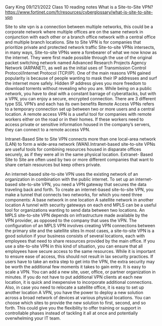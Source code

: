 Gary King
09/121/2022
Class 10 reading notes
What is a Site-to-Site VPN?
https://www.fortinet.com/fr/resources/cyberglossary/what-is-site-to-site-vpn

Site to site vpn is a connection between multiple networks, this could be a corporate network where multiple offices are on the same network in conjunction with each other or a branch office network with a central office and multiple branch locations. 
Site to Site VPN is for companies that prioritize private and protected network traffic
Site-to-site VPNs intersects, in many ways, Site-to-site VPNs were a forebearer of what we now know as the internet. They were first made possible through the use of the original packet switching network named Advanced Research Projects Agency Network (ARPANET), as well as the initial uses of Transmission Control Protocol/Internet Protocol (TCP/IP). 
One of the main reasons VPN gained popularity is because of people wanting to mask their IP addresses and surf the internet more safely. Hidden IP address gives you more freedom to download torrents without revealing who you are. While being on a public network, you have to deal with a constant barrage of cyberattacks, but with a VPN, you can enjoy a secure, encrypted connection. 
There are 3 different type SSL VPN’s and each has its own benefits
Remote Access VPNs refers to a temporary connection set up between two or more users and a central location.
A remote access VPN is a useful tool for companies with remote workers either on the road or in their homes. If these workers need to access private or sensitive information housed in the company’s servers, they can connect to a remote access VPN.

Intranet-Based Site to Site VPN connects more than one local-area network (LAN) to form a wide-area network (WAN).Intranet-based site-to-site VPNs are useful tools for combining resources housed in disparate offices securely, as if they were all in the same physical location.
Extranet- Based Site to Site are often used by two or more different companies that want to share certain resources but keep others private. 

An internet-based site-to-site VPN uses the existing network of an organization in combination with the public internet. To set up an internet-based site-to-site VPN, you need a VPN gateway that secures the data traveling back and forth.
To create an internet-based site-to-site VPN, you make a tunnel that connects two networks, for which you need three components:
A base network in one location
A satellite network in another location
A tunnel with security gateways on each end
MPLS can be a useful tool for organizations wanting to send data between two locations. An MPLS site-to-site VPN depends on infrastructure made available by the VPN provider, as opposed to the company that uses the VPN. The configuration of an MPLS VPN involves creating VPN connections between the primary site and the satellite sites
In most cases, a site-to-site VPN is a good solution if your business consists of several locations, each with employees that need to share resources provided by the main office. If you use a site-to-site VPN in this kind of situation, you can ensure that all employees have secure access to the same resources.
While it is important to ensure ease of access, this should not result in lax security practices. If users have to take an extra step to get into the VPN, the extra security may be worth the additional few moments it takes to gain entry.
It is easy to scale a VPN. You can add a new site, user, office, or partner organization in minutes. If you do not have to put additional VPN clients at each new location, it is quick and inexpensive to incorporate additional connections. Also, in case you need to relocate a satellite office, it is easy to set up another location
A VPN, you have the power to deploy a new solution across a broad network of devices at various physical locations. You can choose which sites to provide the new solution to first, second, and so forth. This could give you the flexibility to offer training or support in controllable phases instead of tackling it all at once and potentially overwhelming your IT team.
